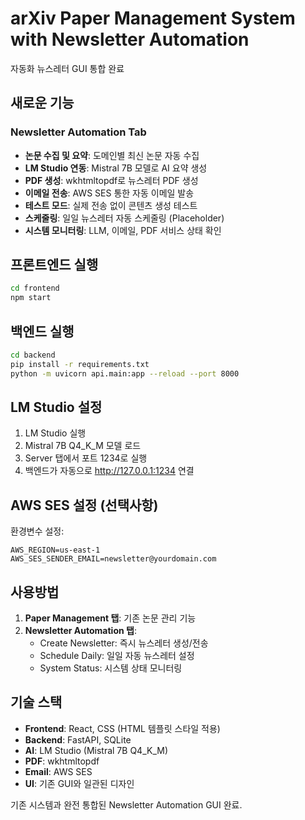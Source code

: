 # arXiv Paper Management System with Newsletter Automation

자동화 뉴스레터 GUI 통합 완료

## 새로운 기능

### Newsletter Automation Tab
- **논문 수집 및 요약**: 도메인별 최신 논문 자동 수집
- **LM Studio 연동**: Mistral 7B 모델로 AI 요약 생성
- **PDF 생성**: wkhtmltopdf로 뉴스레터 PDF 생성
- **이메일 전송**: AWS SES 통한 자동 이메일 발송
- **테스트 모드**: 실제 전송 없이 콘텐츠 생성 테스트
- **스케줄링**: 일일 뉴스레터 자동 스케줄링 (Placeholder)
- **시스템 모니터링**: LLM, 이메일, PDF 서비스 상태 확인

## 프론트엔드 실행

```bash
cd frontend
npm start
```

## 백엔드 실행

```bash
cd backend
pip install -r requirements.txt
python -m uvicorn api.main:app --reload --port 8000
```

## LM Studio 설정

1. LM Studio 실행
2. Mistral 7B Q4_K_M 모델 로드
3. Server 탭에서 포트 1234로 실행
4. 백엔드가 자동으로 http://127.0.0.1:1234 연결

## AWS SES 설정 (선택사항)

환경변수 설정:
```
AWS_REGION=us-east-1
AWS_SES_SENDER_EMAIL=newsletter@yourdomain.com
```

## 사용방법

1. **Paper Management 탭**: 기존 논문 관리 기능
2. **Newsletter Automation 탭**: 
   - Create Newsletter: 즉시 뉴스레터 생성/전송
   - Schedule Daily: 일일 자동 뉴스레터 설정
   - System Status: 시스템 상태 모니터링

## 기술 스택

- **Frontend**: React, CSS (HTML 템플릿 스타일 적용)
- **Backend**: FastAPI, SQLite
- **AI**: LM Studio (Mistral 7B Q4_K_M)
- **PDF**: wkhtmltopdf
- **Email**: AWS SES
- **UI**: 기존 GUI와 일관된 디자인

기존 시스템과 완전 통합된 Newsletter Automation GUI 완료.